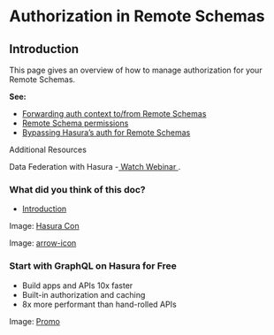 # Authorization in Remote Schemas

## Introduction​

This page gives an overview of how to manage authorization for your Remote Schemas.

 **See:** 

- [ Forwarding auth context to/from Remote Schemas ](https://hasura.io/docs/latest/remote-schemas/auth/remote-schema-forward-auth/)
- [ Remote Schema permissions ](https://hasura.io/docs/latest/remote-schemas/auth/remote-schema-permissions/)
- [ Bypassing Hasura’s auth for Remote Schemas ](https://hasura.io/docs/latest/remote-schemas/auth/remote-schema-bypass-auth/)


Additional Resources

Data Federation with Hasura -[ Watch Webinar ](https://hasura.io/events/webinar/data-federation-hasura-graphql/?pg=docs&plcmt=body&cta=watch-webinar&tech=).

### What did you think of this doc?

- [ Introduction ](https://hasura.io/docs/latest/remote-schemas/auth/index/#introduction)


Image: [ Hasura Con ](https://res.cloudinary.com/dh8fp23nd/image/upload/v1686154570/hasura-con-2023/has-con-light-date_r2a2ud.png)

Image: [ arrow-icon ](https://res.cloudinary.com/dh8fp23nd/image/upload/v1683723549/main-web/chevron-right_ldbi7d.png)

### Start with GraphQL on Hasura for Free

- Build apps and APIs 10x faster
- Built-in authorization and caching
- 8x more performant than hand-rolled APIs


Image: [ Promo ](https://hasura.io/docs/assets/images/hasura-free-ff60e409244e0ea12b5a3045d1a9096b.png)